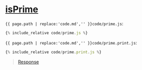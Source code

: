 # [isPrime](code.zip)

`{{ page.path | replace:'code.md','' }}code/prime.js`:

```js
{% include_relative code/prime.js %}
```

`{{ page.path | replace:'code.md','' }}code/prime.print.js`:

```js
{% include_relative code/prime.print.js %}
```

> [Response](response/prime.js)
